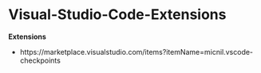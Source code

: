 # Visual-Studio-Code-Extensions

<p><b>Extensions</b></p>

<ul>
  <li>https://marketplace.visualstudio.com/items?itemName=micnil.vscode-checkpoints</li>
</ul>
